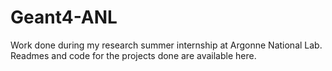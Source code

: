 # Geant4-ANL
Work done during my research summer internship at Argonne National Lab. Readmes and code for the projects done are available here.
